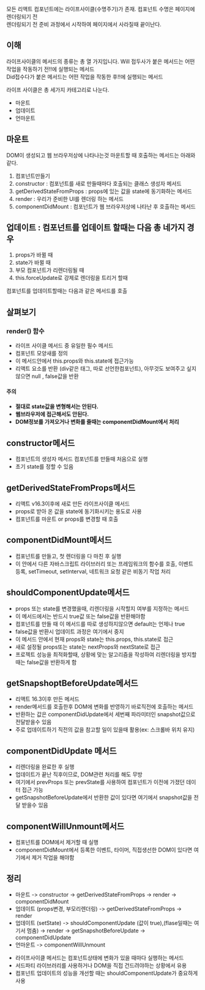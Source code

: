 <p>모든 리액트 컴포넌트에는 라이프사이클(수명주기)가 존재. 컴포넌트 수명은 페이지에 렌더링되기 전 <br/>
    렌더링되기 전 준비 과정에서 시작하여 페이지에서 사라질때 끝이난다.
</p>

<h2>이해</h2>
<p> 라이프사이클의 메서드의 종류는 총 열 가지입니다. Will 접두사가 붙은 메서드는 어떤 작업을 작동하기 전!!에 실행되는 메서드<br/>
    Did접수다가 붙은 메서드는 어떤 작업을 작동한 후!!에 실행되는 메서드
</p>
<p>
    라이프 사이클은 총 세가지 카테고리로 나눈다.
</p>
<ul>
    <li>마운트</li>
    <li>업데이트</li>
    <li>언마운트</li>
</ul>

<h2>마운트</h2>
<p>DOM이 생성되고 웹 브라우저상에 나타나는것 마운트할 때 호출하는 메서드는 아래와 같다.</p>

<ol>
    <li>컴포넌트만들기</li>
    <li>constructor : 컴포넌트를 새로 만들때마다 호출되는 클래스 생성자 메서드</li>
    <li>getDerivedStateFromProps : props에 있는 값을 state에 동기화하는 메서드</li>
    <li>render : 우리가 준비한 UI를 렌더링 하는 메서드</li>
    <li>componentDidMount : 컴포넌트가 웹 브라우저상에 나타난 후 호출하는 메서드</li>
</ol>

<h2>업데이트 : 컴포넌트를 업데이트 할때는 다음 총 네가지 경우</h2>
<ol>
    <li>props가 바뀔 때</li>
    <li>state가 바뀔 때</li>
    <li>부모 컴포넌트가 리렌더링될 때</li>
    <li>this.forceUpdate로 강제로 렌더링을 트리거 할때</li>
</ol>
<p>컴포넌트를 업데이트할때는 다음과 같은 메서드를 호출</p>



<h2>살펴보기</h2>
<h3>render() 함수</h3>
<ul>
    <li>라이프 사이클 메서드 중 유일한 필수 메서드</li>
    <li>컴포넌트 모양새를 정의</li>
    <li>이 메서드안에서 this.props와 this.state에 접근가능</li>
    <li>리액트 요소를 반환 (div같은 태그, 따로 선언한컴포넌트), 아무것도 보여주고 싶지않으면 null , false값을 반환</li>
</ul>
<h4>주의<h4>
<ul>
    <li>절대로 state값을 변형해서는 안된다.</li>
    <li>웹브라우저에 접근해서도 안된다.</li>
    <li>DOM정보를 가져오거나 변화를 줄때는 componentDidMount에서 처리</li>
</ul>

<h2>constructor메서드</h2>
<ul>
    <li>컴포넌트의 생성자 메서드 컴포넌트를 만들때 처음으로 실행</li>
    <li>초기 state를 정할 수 있음</li>
</ul>

<h2>getDerivedStateFromProps메서드</h2>
<ul>
    <li>리액트 v16.3이후에 새로 만든 라이프사이클 메서드</li>
    <li>props로 받아 온 값을 state에 동기화시키는 용도로 사용</li>
    <li>컴포넌트를 마운트 or props를 변경할 때 호출</li>
</ul>

<h2>componentDidMount메서드</h2>
<ul>
    <li>컴포넌트를 만들고, 첫 렌더링을 다 마친 후 실행</li>
    <li>이 안에서 다른 자바스크립트 라이브러리 또는 프레임워크의 함수를 호출, 이벤트 등록, setTimeout, setInterval, 네트워크 요청 같은 비동기 작업 처리</li>
</ul>

<h2>shouldComponentUpdate메서드</h2>
<ul>
    <li>props 또는 state를 변경했을때, 리렌더링을 시작할지 여부를 지정하는 메서드</li>
    <li>이 메서드에서는 반드시 true값 또는 false값을 반환해야함</li>
    <li>컴포넌트를 만들 때 이 메서드를 따로 생성하지않으면 default는 언제나 true</li>
    <li>false값을 반환시 업데이트 과정은 여기에서 중지</li>
    <li>이 메서드 안에서 현재 props와 state는 this.props, this.state로 접근</li>
    <li>새로 설정될 props또는 state는 nextProps와 nextState로 접근</li>
    <li>프로젝트 성능을 최적화할때, 상황에 맞는 알고리즘을 작성하여 리렌더링을 방지할때는 false값을 반환하게 함</li>
</ul>

<h2>getSnapshoptBeforeUpdate메서드</h2>
<ul>
    <li>리액트 16.3이후 만든 메서드</li>
    <li>render메서드를 호출한후 DOM에 변화를 반영하기 바로직전에 호출하는 메서드</li>
    <li>반환하는 값은 componentDidUpdate에서 세번째 파라미터인 snapshot값으로 전달받을수 있음</li>
    <li>주로 업데이트하기 직전의 값을 참고할 일이 있을때 활용(ex: 스크롤바 위치 유지)</li>
</ul>

<h2>componentDidUpdate 메서드</h2>
<ul>
    <li>리렌더링을 완료한 후 실행</li>
    <li>업데이트가 끝난 직후이므로, DOM관련 처리를 해도 무방</li>
    <li>여기에서 prevProps 또는 prevState를 사용하여 컴포넌트가 이전에 가졌던 데이터 접근 가능</li>
    <li>getSnapshotBeforeUpdate에서 반환한 값이 있다면 여기에서 snapshot값을 전달 받을수 있음</li>
</ul>

<h2>componentWillUnmount메서드</h2>
<ul>
    <li>컴포넌트를 DOM에서 제거할 때 실행</li>
    <li>componentDidMount에서 등록한 이벤트, 타이머, 직접생선한 DOM이 있다면 여기에서 제거 작업을 해야함</li>
</ul>

<h2>정리</h2>
<ul>
    <li>마운트 -> constructor -> getDerivedStateFromProps -> render -> componentDidMount</li>
    <li>업데이트 (props변경, 부모리렌더링) -> getDerivedStateFromProps -> render</li>
    <li>업데이트 (setState) -> shouldComponentUpdate (값이 true),(flase일때는 여기서 멈춤) -> render -> getSnapshotBeforeUpdate -> componentDidUpdate</li>
    <li>언마운트 -> componentWillUnmount</li>
</ul>
<ul>
    <li>라이프사이클 메서드는 컴포넌트상태에 변화가 있을 때마다 실행하는 메서드</li>
    <li>서드파티 라이브러리를 사용하거나 DOM을 직접 건드려야하는 상황에서 유용</li>
    <li>컴포넌트 업데이트의 성능을 개선할 때는 shouldComponentUpdate가 중요하게 사용</li>
</ul>